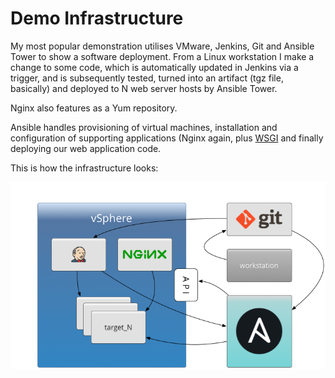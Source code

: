 # Demo Infrastructure

My most popular demonstration utilises VMware, Jenkins, Git and Ansible Tower to show a software deployment. From a Linux workstation I make a change to some code, which is automatically updated in Jenkins via a trigger, and is subsequently tested, turned into an artifact (tgz file, basically) and deployed to N web server hosts by Ansible Tower.

Nginx also features as a Yum repository.

Ansible handles provisioning of virtual machines, installation and configuration of supporting applications (Nginx again, plus [WSGI](http://wsgi.readthedocs.org/en/latest/) and finally deploying our web application code.

This is how the infrastructure looks:

![](ansible_demo_infra.png?raw=true)

